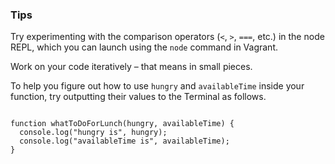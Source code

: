 ### Tips

Try experimenting with the comparison operators (`<`, `>`, `===`, etc.) in the node REPL, which you can launch using the `node` command in Vagrant.

Work on your code iteratively – that means in small pieces.

To help you figure out how to use `hungry` and `availableTime` inside your function, try outputting their values to the Terminal as follows.

```javasscript

function whatToDoForLunch(hungry, availableTime) {
  console.log("hungry is", hungry);
  console.log("availableTime is", availableTime);
}

```